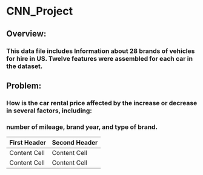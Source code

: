 # CNN_Project
## Overview:
### This data file includes Information about 28 brands of vehicles for hire in US. Twelve features were assembled for each car in the dataset.
## Problem:
### How is the car rental price affected by the increase or decrease in several factors, including:
### number of mileage, brand  year, and type of  brand.
| First Header  | Second Header |
| ------------- | ------------- |
| Content Cell  | Content Cell  |
| Content Cell  | Content Cell  |
